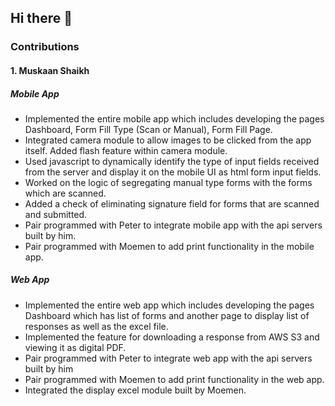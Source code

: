 ## Hi there 👋

<!--

**Here are some ideas to get you started:**

🙋‍♀️ A short introduction - what is your organization all about?
🌈 Contribution guidelines - how can the community get involved?
👩‍💻 Useful resources - where can the community find your docs? Is there anything else the community should know?
🍿 Fun facts - what does your team eat for breakfast?
🧙 Remember, you can do mighty things with the power of [Markdown](https://docs.github.com/github/writing-on-github/getting-started-with-writing-and-formatting-on-github/basic-writing-and-formatting-syntax)
-->


### Contributions

#### 1. Muskaan Shaikh
##### Mobile App
  - Implemented the entire mobile app which includes developing the pages Dashboard, Form Fill Type (Scan or Manual), Form Fill Page.
  - Integrated camera module to allow images to be clicked from the app itself. Added flash feature within camera module.
  - Used javascript to dynamically identify the type of input fields received from the server and display it on the mobile UI as html form input fields.
  - Worked on the logic of segregating manual type forms with the forms which are scanned.
  - Added a check of eliminating signature field for forms that are scanned and submitted.
  - Pair programmed with Peter to integrate mobile app with the api servers built by him.
  - Pair programmed with Moemen to add print functionality in the mobile app.
  
##### Web App
  - Implemented the entire web app which includes developing the pages Dashboard which has list of forms and another page to display list of responses as well as the excel file.
  - Implemented the feature for downloading a response from AWS S3 and viewing it as digital PDF.
  - Pair programmed with Peter to integrate web app with the api servers built by him
  - Pair programmed with Moemen to add print functionality in the web app.
  - Integrated the display excel module built by Moemen.
